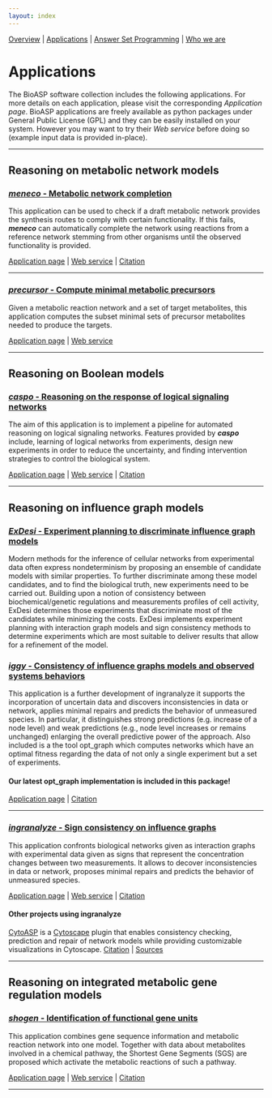 ```yaml
---
layout: index
---
```

[Overview](http://bioasp.github.io/index.html) \| [Applications](http://bioasp.github.io/apps.html) \| [Answer Set Programming](http://bioasp.github.io/index.html) \| [Who we are](http://bioasp.github.io/index.html)

# Applications
The BioASP software collection includes the following applications. For more details on each application, please visit the corresponding <em>Application page</em>. BioASP applications are freely available as python packages under General Public License (GPL) and they can be easily installed on your system. However you may want to try their <em>Web service</em> before doing so (example input data is provided in-place).

***

## Reasoning on metabolic network models

### [**_meneco_** - Metabolic network completion](http://bioasp.github.io/meneco) ###
This application can be used to check if a draft metabolic network provides the synthesis routes to comply with certain functionality. If this fails, **_meneco_** can automatically complete the network using reactions from a reference network stemming from other organisms until the observed functionality is provided.

[Application page](http://bioasp.github.io/meneco) \| 
[Web service](http://mobyle.genouest.org/cgi-bin/Mobyle/portal.py#forms::meneco) \|  [Citation](http://dx.doi.org/10.1007/978-3-642-40564-8_25)

***

### [**_precursor_** - Compute minimal metabolic precursors](http://bioasp.github.io/precursor) ###
Given a metabolic reaction network and a set of target metabolites, this application computes the subset minimal sets of precursor metabolites needed to produce the targets.

[Application page](http://bioasp.github.io/precursor) \|
[Web service](http://mobyle.genouest.org/cgi-bin/Mobyle/portal.py#forms::precursor)

***

## Reasoning on Boolean models

### [**_caspo_** - Reasoning on the response of logical signaling networks](http://bioasp.github.io/caspo) ###
The aim of this application is to implement a pipeline for automated reasoning on logical signaling networks. Features provided by **_caspo_** include, learning of logical networks from experiments, design new experiments in order to reduce the uncertainty, and finding intervention strategies to control the biological system.

[Application page](http://bioasp.github.io/caspo) \|
[Web service](http://mobyle.genouest.org/cgi-bin/Mobyle/portal.py#forms::caspo-learn) \| [Citation](http://dx.doi.org/10.1093/bioinformatics/btt393)

***

## Reasoning on influence graph models

### [**_ExDesi_** - Experiment planning to discriminate influence graph models](http://bioasp.github.io/exdesi) ###
Modern methods for the inference of cellular networks from experimental data
often express nondeterminism by proposing an ensemble of candidate models with
similar properties.
To further discriminate among these model candidates, and to find the biological
truth, new experiments need to be carried out.
Building upon a notion of consistency between biochemical/genetic regulations
and measurements profiles of cell activity,
ExDesi determines those experiments that discriminate most of the candidates
while minimizing the costs.
ExDesi implements experiment planning with interaction graph models and sign consistency methods 
to determine experiments which are most suitable to deliver results
that allow for a refinement of the model.

### [**_iggy_** - Consistency of influence graphs models and observed systems behaviors](http://bioasp.github.io/iggy) ###
This application is a further development of ingranalyze it supports the incorporation of uncertain data and
 discovers inconsistencies in data or network, applies minimal repairs and predicts the behavior of unmeasured species. In particular, it distinguishes strong predictions (e.g. increase of a node level) and
weak predictions (e.g., node level increases or remains unchanged) enlarging the overall predictive power of the approach. Also included is a the tool opt_graph which computes networks which have an optimal fitness regarding the data of not only a single experiment but a set of experiments.
#### Our latest opt_graph implementation is included in this package! ####

[Application page](http://bioasp.github.io/iggy) \|
[Citation](http://dx.doi.org/10.1186/s12859-015-0733-7)

***

### [**_ingranalyze_** - Sign consistency on influence graphs](http://bioasp.github.io/ingranalyze) ###
This application confronts biological networks given as interaction graphs with
experimental data given as signs that represent the concentration changes between two measurements.
It allows to decover inconsistencies in data or network, proposes minimal repairs and
 predicts the behavior of unmeasured species.

[Application page](http://bioasp.github.io/ingranalyze) \| 
[Web service](http://mobyle.genouest.org/cgi-bin/Mobyle/portal.py#forms::ingranalyze) \| [Citation](http://dx.doi.org/10.1007/978-3-540-89982-2_19)


#### Other projects using ingranalyze
[CytoASP](http://dx.doi.org/10.1186/s12918-015-0179-6) is a [Cytoscape](http://www.cytoscape.org/) plugin that enables consistency checking, prediction and repair of network models while providing customizable visualizations in Cytoscape.
[Citation](http://dx.doi.org/10.1186/s12918-015-0179-6) \| 
[Sources](https://bitbucket.org/akittas/cytoasp)

***

## Reasoning on integrated metabolic gene regulation models

### [**_shogen_** - Identification of functional gene units](http://bioasp.github.io/shogen) ###
This application combines gene sequence information and metabolic reaction network into one model.
Together with data about metabolites involved in a chemical pathway,
 the Shortest Gene Segments (SGS) are proposed which activate the metabolic reactions of such a pathway.

[Application page](http://bioasp.github.io/shogen) \|
[Web service](http://mobyle.genouest.org/cgi-bin/Mobyle/portal.py#forms::shogen) \| [Citation](http://dx.doi.org/10.1007/978-3-642-40564-8_21)

***


